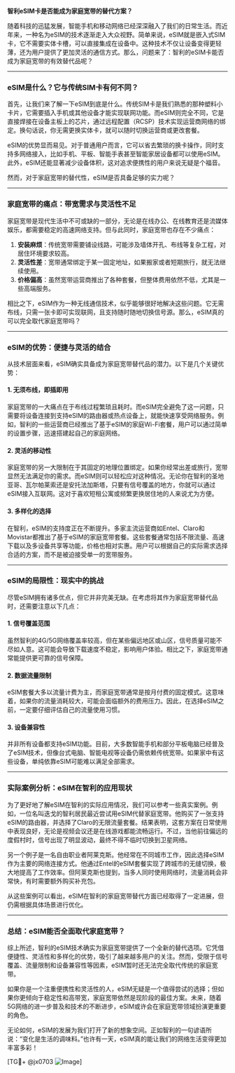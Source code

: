 **智利eSIM卡是否能成为家庭宽带的替代方案？**

随着科技的迅猛发展，智能手机和移动网络已经深深融入了我们的日常生活。而近年来，一种名为eSIM的技术逐渐走入大众视野。简单来说，eSIM就是嵌入式SIM卡，它不需要实体卡槽，可以直接集成在设备中。这种技术不仅让设备变得更轻薄，还为用户提供了更加灵活的通信方式。那么，问题来了：智利的eSIM卡能否成为家庭宽带的有效替代品呢？

---

### eSIM是什么？它与传统SIM卡有何不同？

首先，让我们来了解一下eSIM到底是什么。传统SIM卡是我们熟悉的那种塑料小卡片，它需要插入手机或其他设备才能实现联网功能。而eSIM则完全不同，它是直接焊接在设备主板上的芯片，通过远程配置（RCSP）技术实现运营商网络的绑定。换句话说，你无需更换实体卡，就可以随时切换运营商或更改套餐。

eSIM的优势显而易见。对于普通用户而言，它可以省去繁琐的换卡操作，同时支持多网络接入，比如手机、平板、智能手表甚至智能家居设备都可以使用eSIM。此外，eSIM还能显著减少设备体积，这对追求便携性的用户来说无疑是个福音。

然而，对于家庭宽带的替代性，eSIM是否具备足够的实力呢？

---

### 家庭宽带的痛点：带宽需求与灵活性不足

家庭宽带是现代生活中不可或缺的一部分，无论是在线办公、在线教育还是流媒体娱乐，都需要稳定的高速网络支持。但与此同时，家庭宽带也存在不少痛点：

1. **安装麻烦**：传统宽带需要铺设线路，可能涉及墙体开孔、布线等复杂工程，对居住环境要求较高。
2. **灵活性差**：宽带通常绑定于某一固定地址，如果搬家或者短期旅行，就无法继续使用。
3. **价格偏高**：虽然宽带运营商推出了各种套餐，但整体费用依然不低，尤其是一些高端服务。

相比之下，eSIM作为一种无线通信技术，似乎能够很好地解决这些问题。它无需布线，只需一张卡即可实现联网，且支持随时随地切换信号源。那么，eSIM真的可以完全取代家庭宽带吗？

---

### eSIM的优势：便捷与灵活的结合

从技术层面来看，eSIM确实具备成为家庭宽带替代品的潜力。以下是几个关键优势：

#### 1. **无须布线，即插即用**
   家庭宽带的一大痛点在于布线过程繁琐且耗时。而eSIM完全避免了这一问题，只需要将设备连接到支持eSIM的路由器或热点设备上，就能快速享受网络服务。例如，智利的一些运营商已经推出了基于eSIM的家庭Wi-Fi套餐，用户可以通过简单的设置步骤，迅速搭建起自己的家庭网络。

#### 2. **灵活的移动性**
   家庭宽带的另一大限制在于其固定的地理位置绑定。如果你经常出差或旅行，宽带显然无法满足你的需求。而eSIM则可以轻松应对这种情况。无论你在智利的圣地亚哥、瓦尔帕莱索还是安托法加斯塔，只要有信号覆盖的地方，你就可以通过eSIM接入互联网。这对于喜欢短租公寓或频繁更换居住地的人来说尤为方便。

#### 3. **多样化的选择**
   在智利，eSIM的支持度正在不断提升。多家主流运营商如Entel、Claro和Movistar都推出了基于eSIM的家庭宽带套餐。这些套餐通常包括不限流量、高速下载以及多设备共享等功能，价格也相对实惠。用户可以根据自己的实际需求选择合适的方案，而不是被迫接受单一的宽带服务。

---

### eSIM的局限性：现实中的挑战

尽管eSIM拥有诸多优点，但它并非完美无缺。在考虑将其作为家庭宽带替代品时，还需要注意以下几点：

#### 1. **信号覆盖范围**
   虽然智利的4G/5G网络覆盖率较高，但在某些偏远地区或山区，信号质量可能不尽如人意。这可能会导致下载速度不稳定，影响用户体验。相比之下，家庭宽带通常能提供更可靠的信号保障。

#### 2. **数据流量限制**
   eSIM套餐大多以流量计费为主，而家庭宽带通常是按月付费的固定模式。这意味着，如果你的流量消耗较大，可能会面临额外的费用压力。因此，在选择eSIM之前，一定要仔细评估自己的流量使用习惯。

#### 3. **设备兼容性**
   并非所有设备都支持eSIM功能。目前，大多数智能手机和部分平板电脑已经普及了eSIM技术，但像台式电脑、智能电视等设备仍需依赖传统宽带。如果家中有这些设备，单纯依靠eSIM可能难以满足全部需求。

---

### 实际案例分析：eSIM在智利的应用现状

为了更好地了解eSIM在智利的实际应用情况，我们可以参考一些真实案例。例如，一位名叫迭戈的智利居民最近尝试用eSIM代替家庭宽带。他购买了一张支持eSIM的路由器，并选择了Claro的无限流量套餐。结果表明，这套方案在日常使用中表现良好，无论是视频会议还是在线游戏都能流畅运行。不过，当他前往偏远的度假村时，信号出现了明显波动，最终不得不临时切换到卫星网络。

另一个例子是一名自由职业者阿莱克斯。他经常在不同城市工作，因此选择eSIM作为主要的网络连接方式。他通过Entel的eSIM套餐实现了跨城市的无缝切换，极大地提高了工作效率。但阿莱克斯也提到，当多人同时使用网络时，流量消耗会非常快，有时需要额外购买补充包。

从这些案例可以看出，eSIM在智利的家庭宽带替代方面已经取得了一定进展，但仍需根据具体场景进行优化。

---

### 总结：eSIM能否全面取代家庭宽带？

综上所述，智利的eSIM技术确实为家庭宽带提供了一个全新的替代选项。它凭借便捷性、灵活性和多样化的优势，吸引了越来越多用户的关注。然而，受限于信号覆盖、流量限制和设备兼容性等因素，eSIM暂时还无法完全取代传统的家庭宽带。

如果你是一个注重便携性和灵活性的人，eSIM无疑是一个值得尝试的选择；但如果你更倾向于稳定性和高带宽，家庭宽带依然是现阶段的最佳方案。未来，随着5G网络的进一步普及和技术的不断进步，eSIM或许会在家庭宽带领域扮演更重要的角色。

无论如何，eSIM的发展为我们打开了新的想象空间。正如智利的一句谚语所说：“变化是生活的调味料。”也许有一天，eSIM真的能让我们的网络生活变得更加丰富多彩！

[TG💪+ @jx0703 ![Image](https://github.com/user-attachments/assets/dbca1d08-cadb-493c-b0ec-ad6f7a83f270)]